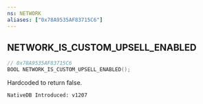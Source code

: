 ```yaml
---
ns: NETWORK
aliases: ["0x78A9535AF83715C6"]
---
```

## NETWORK_IS_CUSTOM_UPSELL_ENABLED

```c
// 0x78A9535AF83715C6
BOOL NETWORK_IS_CUSTOM_UPSELL_ENABLED();
```

Hardcoded to return false.

```
NativeDB Introduced: v1207
```

